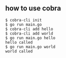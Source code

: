 ## how to use cobra

```
$ cobra-cli init
$ go run main.go
$ cobra-cli add hello
$ cobra-cli add world
$ go run main.go hello
hello called
$ go run main.go world
world called
```

